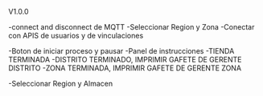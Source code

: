 V1.0.0

-connect and disconnect de MQTT
-Seleccionar Region y Zona
	-Conectar con APIS de usuarios y de vinculaciones

-Boton de iniciar proceso y pausar
-Panel de instrucciones
	-TIENDA TERMINADA
	-DISTRITO TERMINADO, IMPRIMIR GAFETE DE GERENTE DISTRITO
	-ZONA TERMINADA, IMPRIMIR GAFETE DE GERENTE ZONA

-Seleccionar Region y Almacen